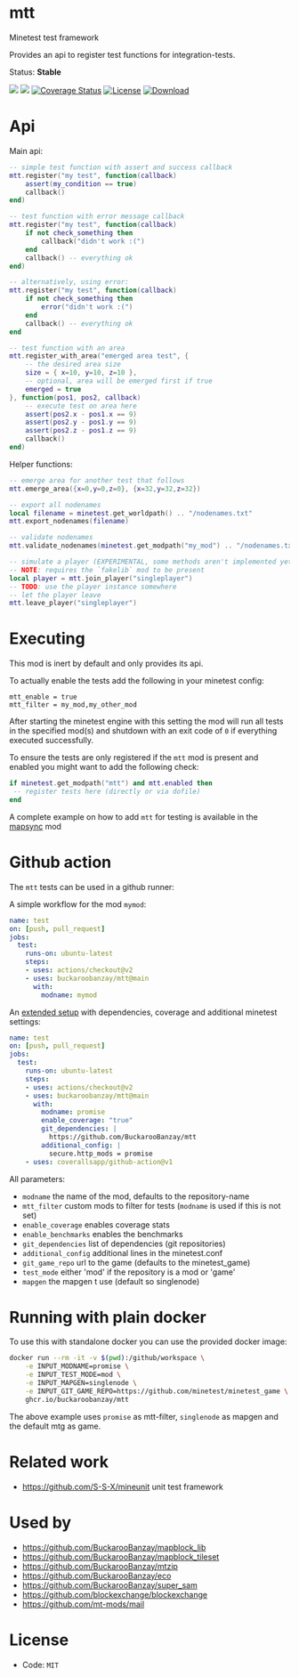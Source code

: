 # mtt

Minetest test framework

Provides an api to register test functions for integration-tests.

Status: **Stable**

![](https://github.com/BuckarooBanzay/mtt/workflows/luacheck/badge.svg)
![](https://github.com/BuckarooBanzay/mtt/workflows/test/badge.svg)
[![Coverage Status](https://coveralls.io/repos/github/BuckarooBanzay/mtt/badge.svg?branch=main)](https://coveralls.io/github/BuckarooBanzay/mtt?branch=main)
[![License](https://img.shields.io/badge/License-MIT-green.svg)](license.txt)
[![Download](https://img.shields.io/badge/Download-ContentDB-blue.svg)](https://content.minetest.net/packages/BuckarooBanzay/mtt)

# Api

Main api:
```lua
-- simple test function with assert and success callback
mtt.register("my test", function(callback)
    assert(my_condition == true)
    callback()
end)

-- test function with error message callback
mtt.register("my test", function(callback)
    if not check_something then
        callback("didn't work :(")
    end
    callback() -- everything ok
end)

-- alternatively, using error:
mtt.register("my test", function(callback)
    if not check_something then
        error("didn't work :(")
    end
    callback() -- everything ok
end

-- test function with an area
mtt.register_with_area("emerged area test", {
    -- the desired area size
    size = { x=10, y=10, z=10 },
    -- optional, area will be emerged first if true
    emerged = true
}, function(pos1, pos2, callback)
    -- execute test on area here
    assert(pos2.x - pos1.x == 9)
    assert(pos2.y - pos1.y == 9)
    assert(pos2.z - pos1.z == 9)
    callback()
end)
```

Helper functions:
```lua
-- emerge area for another test that follows
mtt.emerge_area({x=0,y=0,z=0}, {x=32,y=32,z=32})

-- export all nodenames
local filename = minetest.get_worldpath() .. "/nodenames.txt"
mtt.export_nodenames(filename)

-- validate nodenames
mtt.validate_nodenames(minetest.get_modpath("my_mod") .. "/nodenames.txt")

-- simulate a player (EXPERIMENTAL, some methods aren't implemented yet)
-- NOTE: requires the `fakelib` mod to be present
local player = mtt.join_player("singleplayer")
-- TODO: use the player instance somewhere
-- let the player leave
mtt.leave_player("singleplayer")
```

# Executing

This mod is inert by default and only provides its api.

To actually enable the tests add the following in your minetest config:
```
mtt_enable = true
mtt_filter = my_mod,my_other_mod
```

After starting the minetest engine with this setting the mod will run all tests in the specified mod(s)
and shutdown with an exit code of `0` if everything executed successfully.

To ensure the tests are only registered if the `mtt` mod is present and enabled you might want to add the following check:
```lua
if minetest.get_modpath("mtt") and mtt.enabled then
 -- register tests here (directly or via dofile)
end
```

A complete example on how to add `mtt` for testing is available in the [mapsync](https://github.com/BuckarooBanzay/mapsync/blob/master/init.lua) mod

# Github action

The `mtt` tests can be used in a github runner:

A simple workflow for the mod `mymod`:
```yml
name: test
on: [push, pull_request]
jobs:
  test:
    runs-on: ubuntu-latest
    steps:
    - uses: actions/checkout@v2
    - uses: buckaroobanzay/mtt@main
      with:
        modname: mymod
```

An [extended setup](https://github.com/mt-mods/promise/blob/master/.github/workflows/test.yml) with dependencies, coverage and additional minetest settings:
```yml
name: test
on: [push, pull_request]
jobs:
  test:
    runs-on: ubuntu-latest
    steps:
    - uses: actions/checkout@v2
    - uses: buckaroobanzay/mtt@main
      with:
        modname: promise
        enable_coverage: "true"
        git_dependencies: |
          https://github.com/BuckarooBanzay/mtt
        additional_config: |
          secure.http_mods = promise
    - uses: coverallsapp/github-action@v1
```

All parameters:
* `modname` the name of the mod, defaults to the repository-name
* `mtt_filter` custom mods to filter for tests (`modname` is used if this is not set)
* `enable_coverage` enables coverage stats
* `enable_benchmarks` enables the benchmarks
* `git_dependencies` list of dependencies (git repositories)
* `additional_config` additional lines in the minetest.conf
* `git_game_repo` url to the game (defaults to the minetest_game)
* `test_mode` either 'mod' if the repository is a mod or 'game'
* `mapgen` the mapgen t use (default so singlenode)

# Running with plain docker

To use this with standalone docker you can use the provided docker image:
```sh
docker run --rm -it -v $(pwd):/github/workspace \
    -e INPUT_MODNAME=promise \
    -e INPUT_TEST_MODE=mod \
    -e INPUT_MAPGEN=singlenode \
    -e INPUT_GIT_GAME_REPO=https://github.com/minetest/minetest_game \
    ghcr.io/buckaroobanzay/mtt
```

The above example uses `promise` as mtt-filter, `singlenode` as mapgen and the default mtg as game.

# Related work

* https://github.com/S-S-X/mineunit unit test framework

# Used by

* https://github.com/BuckarooBanzay/mapblock_lib
* https://github.com/BuckarooBanzay/mapblock_tileset
* https://github.com/BuckarooBanzay/mtzip
* https://github.com/BuckarooBanzay/eco
* https://github.com/BuckarooBanzay/super_sam
* https://github.com/blockexchange/blockexchange
* https://github.com/mt-mods/mail

# License

* Code: `MIT`
